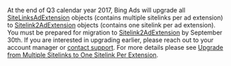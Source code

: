 At the end of Q3 calendar year 2017, Bing Ads will upgrade all [SiteLinksAdExtension](../../campaign-api/sitelinksadextension-data-object.md) objects (contains multiple sitelinks per ad extension) to [Sitelink2AdExtension](../../campaign-api/sitelink2adextension-data-object.md) objects (contains one sitelink per ad extension). You must be prepared for migration to [Sitelink2AdExtension](../../campaign-api/sitelink2adextension-data-object.md) by September 30th. If you are interested in upgrading earlier, please reach out to your account manager or [contact support](https://advertise.bingads.microsoft.com/en-us/bing-ads-support). For more details please see [Upgrade from Multiple Sitelinks to One Sitelink Per Extension](https://msdn.microsoft.com/library/bing-ads-sitelinks-migration.aspx).

